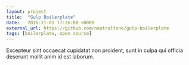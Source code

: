 ```yaml
---
layout: project
title:  "Gulp Boilerplate"
date:   2016-11-01 17:26:00 +0000
external_url: https://github.com/neutraltone/gulp-boilerplate
tags: [boilerplate, open source]
---
```

 
Excepteur sint occaecat cupidatat non proident, sunt in culpa qui officia deserunt mollit anim id est laborum.